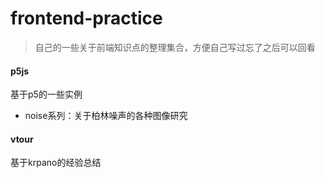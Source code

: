 # frontend-practice
> 自己的一些关于前端知识点的整理集合，方便自己写过忘了之后可以回看



#### p5js

基于p5的一些实例

- noise系列：关于柏林噪声的各种图像研究



#### vtour

基于krpano的经验总结